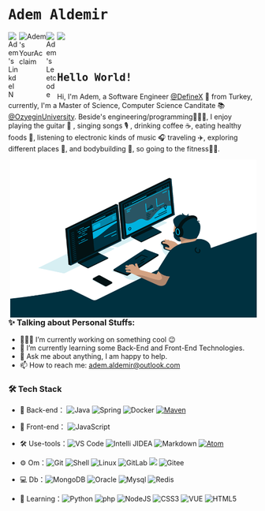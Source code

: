 # <samp>Adem Aldemir</samp>

<!---
<img src="https://github.com/mupezzuol/mupezzuol/blob/master/assets/mario_hello_big.gif" width="30px">
-->




<a href="https://www.linkedin.com/in/ademaldemir/">
  <img align="left" alt="Adem's LinkdeIN" width="22px" src="https://cdn.jsdelivr.net/npm/simple-icons@v3/icons/linkedin.svg" />
</a>


<a href="https://www.youracclaim.com/users/ademaldemir">
  <img align="left" alt="Adem's YourAcclaim" width="55px" src="https://theme.zdassets.com/theme_assets/2382499/d2e455f37a41d85f6db43eba506997c548348b5a.png" />
</a>



<a href="https://leetcode.com/ademaldemir/">
  <img align="left" alt="Adem's Leetcode" width="22px" src="https://cdn.jsdelivr.net/npm/simple-icons@v3/icons/leetcode.svg" />
</a>

![](https://visitor-badge.glitch.me/badge?page_id=ademaldemir.ademaldemir)

<br />

## <samp>Hello World!</samp>

<!---
 <img src="https://github.com/mupezzuol/mupezzuol/blob/master/assets/earth.gif" width="22px">
-->

Hi, I'm Adem, a Software Engineer [@DefineX](http://www.teamdefinex.com/) 🚀 from Turkey, currently, I'm a Master of Science, Computer Science Canditate 📚 [@OzyeginUniversity](https://www.ozyegin.edu.tr/en). Beside's engineering/programming👨🏻‍💻, I enjoy playing the guitar 🎸 , singing songs 🎙 ,  drinking coffee ☕️, eating healthy foods 🥗, listening to electronic kinds of music 🎧 traveling ✈️, exploring different places 🌉, and bodybuilding 💪, so going to the fitness🏋️‍♂️. 

<img align="right" alt="GIF" src="https://github.com/ademaldemir/ademaldemir/blob/main/code.gif?raw=true" width="500" height="320" />


### ✨ Talking about Personal Stuffs:

- 👨🏽‍💻 I’m currently working on something cool :wink:
- 🚀 I’m currently learning some Back-End and Front-End Technologies.
- 💬 Ask me about anything, I am happy to help.
- 📫 How to reach me: adem.aldemir@outlook.com


### 🛠 Tech Stack

- 🔭 Back-end： ![Java](https://img.shields.io/badge/-Java-gray?style=flat-circle&logo=java) ![Spring](https://img.shields.io/badge/-Spring-green?style=flat-circle&logo=spring) ![Docker](https://img.shields.io/badge/-Docker-blue?style=flat-circle&logo=Docker) [![Maven](https://badgen.net/badge/icon/maven?icon=maven&label)](https://https://maven.apache.org/)

- 👯 Front-end： ![JavaScript](https://img.shields.io/badge/-JavaScript-yellow?style=flat-circle&logo=javascript)

- :hammer_and_wrench: Use-tools：![VS Code](https://img.shields.io/badge/-VSCode-blue?style=flat-circle&logo=VSCode) ![Intelli JIDEA](https://img.shields.io/badge/-IntelliJIDEA-black?style=flat-circle&logo=IntelliJIDEA) ![Markdown](https://img.shields.io/badge/-Markdown-black?style=flat-circle&logo=markdown) [![Atom](https://badgen.net/badge/icon/atom?icon=atom&label)](https://atom.io)

- ⚙️ Om：![Git](https://img.shields.io/badge/-Git-yellow?style=flat-circle&logo=git) ![Shell](https://img.shields.io/badge/-Shell-red?style=flat-circle&logo=shell) ![Linux](https://img.shields.io/badge/-Linux-gray?style=flat-circle&logo=Linux) ![GitLab](https://img.shields.io/badge/-GitLab-orange?style=flat-circle&logo=GitLab) ![](https://img.shields.io/badge/-GitHub-black?style=flat-circle&logo=GitHub) ![Gitee](https://img.shields.io/badge/-Gitee-red?style=flat-circle&logo=Gitee)

- 💻 Db：![MongoDB](https://img.shields.io/badge/-MongoDB-blue?style=flat-circle&logo=MongoDB) ![Oracle](https://img.shields.io/badge/-Oracle-red?style=flat-circle&logo=Oracle) ![Mysql](https://img.shields.io/badge/-Mysql-white?style=flat-circle&logo=mysql) ![Redis](https://img.shields.io/badge/-Redis-green?style=flat-circle&logo=Redis)

- 🌱 Learning：![Python](https://img.shields.io/badge/-Python-yellow?style=flat-circle&logo=Python) ![php](https://img.shields.io/badge/-php-green?style=flat-circle&logo=php) ![NodeJS](https://img.shields.io/badge/-NodeJS-green?style=flat-circle&logo=Nodejs) ![CSS3](https://img.shields.io/badge/-CSS3-yellow?style=flat-circle&logo=css3) ![VUE](https://img.shields.io/badge/-VUE-blue?style=flat-circle&logo=VUE) ![HTML5](https://img.shields.io/badge/-HTML5-yellow?style=flat-circle&logo=html5)




